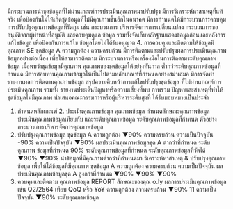 มีกระบวนการนำชุดข้อมูลที่ไม่ผ่านเกณฑ์การประเมินคุณภาพมาปรับปรุง
มีการวิเคราะห์หาสาเหตุที่แท้จริง เพื่อป้องกันไม่ให้เกิดชุดข้อมูลที่ไม่มีคุณภาพขึ้นอีกในอนาคต
มีการกำหนดให้มีกระบวนการควบคุมการปรับปรุงคุณภาพข้อมูลที่รัดกุม เช่น กระบวนการ
บริหารจัดการการเปลี่ยนแปลง กระบวนการขออนุมัติจากผู้ทำหน้าที่อนุมัติ และควบคุมดูแล
ข้อมูล รวมทั้งจัดเก็บหลักฐานแสดงข้อมูลก่อนและหลังการแก้ไขข้อมูล เพื่อป้องกันการแก้ไข
ข้อมูลโดยไม่ได้รับอนุญาต
4. การควบคุมและติดตามให้ข้อมูลมีคุณภาพ
SE ชุดข้อมูล A
ความถูกต้อง
ความครบถ้วน
มีการติดตามและปรับปรุงผลการประเมินคุณภาพข้อมูลอย่างต่อเนื่อง เพื่อให้สามารถติดตาม
มีกระบวนการหรือเครื่องมือในการติดตามระดับคุณภาพข้อมูล เมื่อพบว่าชุดข้อมูลมีคุณภาพ
คุณภาพของชุดข้อมูลได้อย่างทันกาล
ต่ำกว่าระดับคุณภาพข้อมูลที่กำหนด
มีการสอบทานคุณภาพข้อมูลให้เป็นไปตามหลักเกณฑ์ที่กำหนดอย่างสม่ำเสมอ
มีการจัดทำรายงานผลการติดตามคุณภาพข้อมูล สรุปความคืบหน้าการแก้ไขปรับปรุงชุดข้อมูล
ที่ไม่ผ่านเกณฑ์การประเมินคุณภาพ รวมทั้ง รายงานประเด็นปัญหาหรือความเสี่ยงที่พบ ภาพรวม
ปัญหาและสาเหตุที่ทําให้ชุดข้อมูลไม่มีคุณภาพ นำเสนอคณะกรรมการหรือผู้บริหารระดับสูงที่
ได้รับมอบหมายเป็นประจํา
1. กำหนดหลักเกณฑ์ 2. ประเมินคุณภาพข้อมูล
คุณภาพข้อมูล
กำหนดลักษณะคุณภาพข้อมูล ประเมินคุณภาพข้อมูลเทียบกับ
และระดับคุณภาพข้อมูล ระดับคุณภาพข้อมูลที่กำหนด
ตัวอย่างกระบวนการบริหารจัดการคุณภาพข้อมูล
3. ปรับปรุงคุณภาพข้อมูล
ชุดข้อมูล A
ความถูกต้อง
▼90% ความครบถ้วน
ความเป็นปัจจุบัน -90% ความเป็นปัจจุบัน ▼90%
ผลประเมินคุณภาพข้อมูลชุด A
ต่ากว่าที่กําหนด
ระดับคุณภาพ
ข้อมูลที่กําหนด
90%
ระดับคุณภาพข้อมูลที่กำหนด
ระดับคุณภาพข้อมูลที่วัดได้
▼90%
▼90%
นำข้อมูลที่มีคุณภาพต่ำกว่าที่กำหนดมา
วิเคราะห์หาสาเหตุ & ปรับปรุงคุณภาพ
ข้อมูล เพื่อให้ได้ข้อมูลที่มีคุณภาพ
ชุดข้อมูล A
ความถูกต้อง
ความครบถ้วน
ความเป็นปัจจุบัน
ผลประเมินคุณภาพข้อมูลชุด A
สูงกว่าที่กำหนด
▼90%
▼90%
▼90%
4. ควบคุมและติดตาม
คุณภาพข้อมูล
REPORT
ลักษณะของคุณ
o.ly
ผลการประเมินคุณภาพข้อมูล เช่น
Q2/2564 เทียบ QoQ หรือ YoY
ความถูกต้อง
ความครบถ้วน
▼90%
11
ความเป็นปัจจุบัน ▼90%
ระดับคุณภาพข้อมูล

